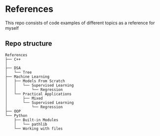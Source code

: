 # References

This repo consists of code examples of different topics as a reference for myself

## Repo structure

```text
References
├── C++
│  
├── DSA
│   └── Tree
├── Machine Learning
│   ├── Models From Scratch
│   │   └── Supervised Learning
│   │       └── Regression
│   └── Practical Applications
│       ├── Mixed
│       └── Supervised Learning
│           └── Regression
├── OOP
└── Python
    ├── Built-in Modules
    │   └── pathlib
    └── Working with files
```
